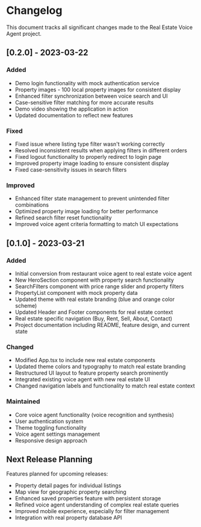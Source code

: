 # Changelog

This document tracks all significant changes made to the Real Estate Voice Agent project.

## [0.2.0] - 2023-03-22

### Added
- Demo login functionality with mock authentication service
- Property images - 100 local property images for consistent display
- Enhanced filter synchronization between voice search and UI
- Case-sensitive filter matching for more accurate results
- Demo video showing the application in action
- Updated documentation to reflect new features

### Fixed
- Fixed issue where listing type filter wasn't working correctly
- Resolved inconsistent results when applying filters in different orders
- Fixed logout functionality to properly redirect to login page
- Improved property image loading to ensure consistent display
- Fixed case-sensitivity issues in search filters

### Improved
- Enhanced filter state management to prevent unintended filter combinations
- Optimized property image loading for better performance
- Refined search filter reset functionality
- Improved voice agent criteria formatting to match UI expectations

## [0.1.0] - 2023-03-21

### Added
- Initial conversion from restaurant voice agent to real estate voice agent
- New HeroSection component with property search functionality
- SearchFilters component with price range slider and property filters
- PropertyList component with mock property data
- Updated theme with real estate branding (blue and orange color scheme)
- Updated Header and Footer components for real estate context
- Real estate specific navigation (Buy, Rent, Sell, About, Contact)
- Project documentation including README, feature design, and current state

### Changed
- Modified App.tsx to include new real estate components
- Updated theme colors and typography to match real estate branding
- Restructured UI layout to feature property search prominently
- Integrated existing voice agent with new real estate UI
- Changed navigation labels and functionality to match real estate context

### Maintained
- Core voice agent functionality (voice recognition and synthesis)
- User authentication system
- Theme toggling functionality
- Voice agent settings management
- Responsive design approach

## Next Release Planning

Features planned for upcoming releases:

- Property detail pages for individual listings
- Map view for geographic property searching
- Enhanced saved properties feature with persistent storage
- Refined voice agent understanding of complex real estate queries
- Improved mobile experience, especially for filter management
- Integration with real property database API 